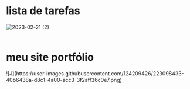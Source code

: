 <h1> lista de tarefas </h1>

<img>![2023-02-21 (2)](https://user-images.githubusercontent.com/124209426/220390890-d2319921-22f3-4085-bd1b-b0d94c58caee.png)</img>
<br>
<br>
<h1> meu site portfólio </h1>
<img>![J](https://user-images.githubusercontent.com/124209426/223098433-40b6438a-d8c1-4a00-acc3-3f2aff36c0e7.png)</img>

